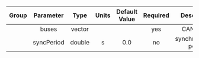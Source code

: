 | Group | Parameter  |      Type      |  Units  | Default Value | Required |      Description       | Notes |
|:-----:|:----------:|:--------------:|:-------:|:-------------:|:--------:|:----------------------:|:-----:|
|       |   buses    | vector<string> |         |               |    yes   |        CAN buses       |       |
|       | syncPeriod |    double      |    s    |      0.0      |    no    | synchronization period |       |
